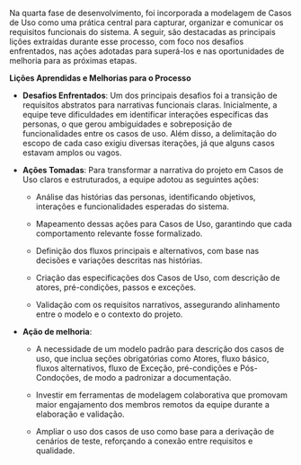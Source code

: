 Na quarta fase de desenvolvimento, foi incorporada a modelagem de Casos de Uso como uma prática central para capturar, organizar e comunicar os requisitos funcionais do sistema. A seguir, são destacadas as principais lições extraídas durante esse processo, com foco nos desafios enfrentados, nas ações adotadas para superá-los e nas oportunidades de melhoria para as próximas etapas.

**Lições Aprendidas e Melhorias para o Processo**

- **Desafios Enfrentados**: Um dos principais desafios foi a transição de requisitos abstratos para narrativas funcionais claras. Inicialmente, a equipe teve dificuldades em identificar interações específicas das personas, o que gerou ambiguidades e sobreposição de funcionalidades entre os casos de uso. Além disso, a delimitação do escopo de cada caso exigiu diversas iterações, já que alguns casos estavam amplos ou vagos.

- **Ações Tomadas**:
Para transformar a narrativa do projeto em Casos de Uso claros e estruturados, a equipe adotou as seguintes ações:

   - Análise das histórias das personas, identificando objetivos, interações e funcionalidades esperadas do sistema.

    - Mapeamento dessas ações para Casos de Uso, garantindo que cada comportamento relevante fosse formalizado.

    - Definição dos fluxos principais e alternativos, com base nas decisões e variações descritas nas histórias.

    - Criação das especificações dos Casos de Uso, com descrição de atores, pré-condições, passos e exceções.

    - Validação com os requisitos narrativos, assegurando alinhamento entre o modelo e o contexto do projeto.

- **Ação de melhoria**:
    - A necessidade de um modelo padrão para descrição dos casos de uso, que inclua seções obrigatórias como Atores, fluxo básico, fluxos alternativos, fluxo de Exceção, pré-condições e Pós-Condoções, de modo a padronizar a documentação.

    - Investir em ferramentas de modelagem colaborativa que promovam maior engajamento dos membros remotos da equipe durante a elaboração e validação.

    - Ampliar o uso dos casos de uso como base para a derivação de cenários de teste, reforçando a conexão entre requisitos e qualidade.